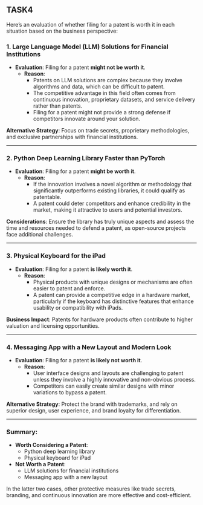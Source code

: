 ## TASK4
Here’s an evaluation of whether filing for a patent is worth it in each situation based on the business perspective:

### **1. Large Language Model (LLM) Solutions for Financial Institutions**  
- **Evaluation**: Filing for a patent **might not be worth it**.  
  - **Reason**: 
    - Patents on LLM solutions are complex because they involve algorithms and data, which can be difficult to patent.
    - The competitive advantage in this field often comes from continuous innovation, proprietary datasets, and service delivery rather than patents.
    - Filing for a patent might not provide a strong defense if competitors innovate around your solution.

**Alternative Strategy**: Focus on trade secrets, proprietary methodologies, and exclusive partnerships with financial institutions.

---

### **2. Python Deep Learning Library Faster than PyTorch**  
- **Evaluation**: Filing for a patent **might be worth it**.  
  - **Reason**: 
    - If the innovation involves a novel algorithm or methodology that significantly outperforms existing libraries, it could qualify as patentable.
    - A patent could deter competitors and enhance credibility in the market, making it attractive to users and potential investors.

**Considerations**: Ensure the library has truly unique aspects and assess the time and resources needed to defend a patent, as open-source projects face additional challenges.

---

### **3. Physical Keyboard for the iPad**  
- **Evaluation**: Filing for a patent **is likely worth it**.  
  - **Reason**: 
    - Physical products with unique designs or mechanisms are often easier to patent and enforce.
    - A patent can provide a competitive edge in a hardware market, particularly if the keyboard has distinctive features that enhance usability or compatibility with iPads.

**Business Impact**: Patents for hardware products often contribute to higher valuation and licensing opportunities.

---

### **4. Messaging App with a New Layout and Modern Look**  
- **Evaluation**: Filing for a patent **is likely not worth it**.  
  - **Reason**: 
    - User interface designs and layouts are challenging to patent unless they involve a highly innovative and non-obvious process.
    - Competitors can easily create similar designs with minor variations to bypass a patent.

**Alternative Strategy**: Protect the brand with trademarks, and rely on superior design, user experience, and brand loyalty for differentiation.

---

### **Summary**:  
- **Worth Considering a Patent**:  
  - Python deep learning library  
  - Physical keyboard for iPad  
- **Not Worth a Patent**:  
  - LLM solutions for financial institutions  
  - Messaging app with a new layout  

In the latter two cases, other protective measures like trade secrets, branding, and continuous innovation are more effective and cost-efficient.
